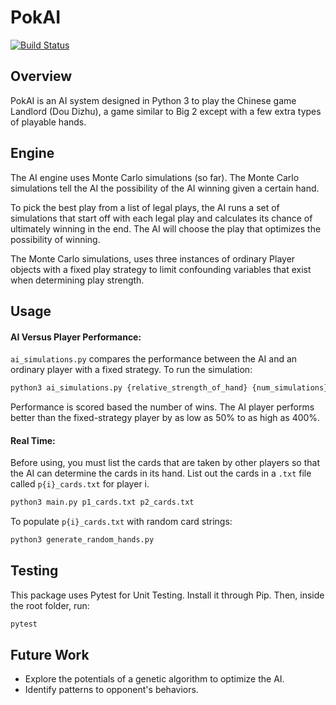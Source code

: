 # PokAI #
[![Build Status](https://travis-ci.org/coconut750750/pokai.svg?branch=master)](https://travis-ci.org/coconut750750/pokai)

## Overview ##
PokAI is an AI system designed in Python 3 to play the Chinese game Landlord (Dou Dizhu), a game similar to Big 2 except with a few extra types of playable hands. 

## Engine ##
The AI engine uses Monte Carlo simulations (so far). The Monte Carlo simulations tell the AI the possibility of the AI winning given a certain hand. 

To pick the best play from a list of legal plays, the AI runs a set of simulations that start off with each legal play and calculates its chance of ultimately winning in the end. The AI will choose the play that optimizes the possibility of winning. 

The Monte Carlo simulations, uses three instances of ordinary Player objects with a fixed play strategy to limit confounding variables that exist when determining play strength.

## Usage ##

#### AI Versus Player Performance: ####
`ai_simulations.py` compares the performance between the AI and an ordinary player with a fixed strategy. To run the simulation:
```bash
python3 ai_simulations.py {relative_strength_of_hand} {num_simulations}
```

Performance is scored based the number of wins. The AI player performs better than the fixed-strategy player by as low as 50% to as high as 400%. 

#### Real Time: ####
Before using, you must list the cards that are taken by other players so that the AI can determine the cards in its hand. List out the cards in a `.txt` file called `p{i}_cards.txt` for player i.
```bash
python3 main.py p1_cards.txt p2_cards.txt
```
To populate `p{i}_cards.txt` with random card strings:
```bash
python3 generate_random_hands.py
```

## Testing ##
This package uses Pytest for Unit Testing. Install it through Pip. Then, inside the root folder, run:

```bash
pytest
```

## Future Work ##
* Explore the potentials of a genetic algorithm to optimize the AI.
* Identify patterns to opponent's behaviors.
